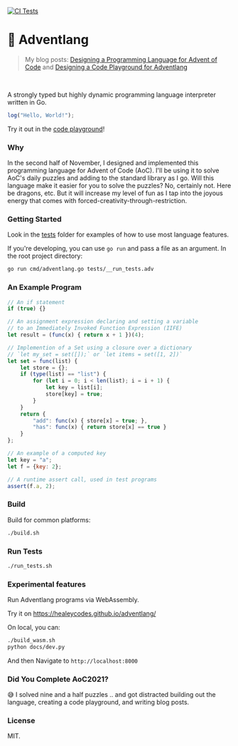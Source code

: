 [![CI Tests](https://github.com/healeycodes/adventlang/actions/workflows/ci-tests.yml/badge.svg)](https://github.com/healeycodes/adventlang/actions/workflows/ci-tests.yml)

# 🎅 Adventlang

> My blog posts: [Designing a Programming Language for Advent of Code](https://healeycodes.com/designing-a-programming-language-for-advent-of-code) and [Designing a Code Playground for Adventlang](https://healeycodes.com/designing-a-code-playground-for-adventlang)

<br>

A strongly typed but highly dynamic programming language interpreter written in Go.

```js
log("Hello, World!");
```

Try it out in the [code playground](https://healeycodes.github.io/adventlang/)!

### Why

In the second half of November, I designed and implemented this programming language for Advent of Code (AoC). I'll be using it to solve AoC's daily puzzles and adding to the standard library as I go. Will this language make it easier for you to solve the puzzles? No, certainly not. Here be dragons, etc. But it will increase my level of fun as I tap into the joyous energy that comes with forced-creativity-through-restriction.

### Getting Started

Look in the [tests](/tests) folder for examples of how to use most language features.

If you're developing, you can use `go run` and pass a file as an argument. In the root project directory:

```bash
go run cmd/adventlang.go tests/__run_tests.adv
```

### An Example Program

```js
// An if statement
if (true) {}

// An assignment expression declaring and setting a variable
// to an Immediately Invoked Function Expression (IIFE)
let result = (func(x) { return x + 1 })(4);

// Implemention of a Set using a closure over a dictionary
// `let my_set = set([]);` or `let items = set([1, 2])`
let set = func(list) {
    let store = {};
    if (type(list) == "list") {
        for (let i = 0; i < len(list); i = i + 1) {
            let key = list[i];
            store[key] = true;
        }
    }
    return {
        "add": func(x) { store[x] = true; },
        "has": func(x) { return store[x] == true }
    }
};

// An example of a computed key
let key = "a";
let f = {key: 2};

// A runtime assert call, used in test programs
assert(f.a, 2);
```

### Build

Build for common platforms:

```bash
./build.sh
```

### Run Tests

```bash
./run_tests.sh
```

### Experimental features

Run Adventlang programs via WebAssembly.

Try it on https://healeycodes.github.io/adventlang/

On local, you can:

```bash
./build_wasm.sh
python docs/dev.py
```

And then Navigate to `http://localhost:8000`

### Did You Complete AoC2021?

😅 I solved nine and a half puzzles .. and got distracted building out the language, creating a code playground, and writing blog posts. 

### License

MIT.
